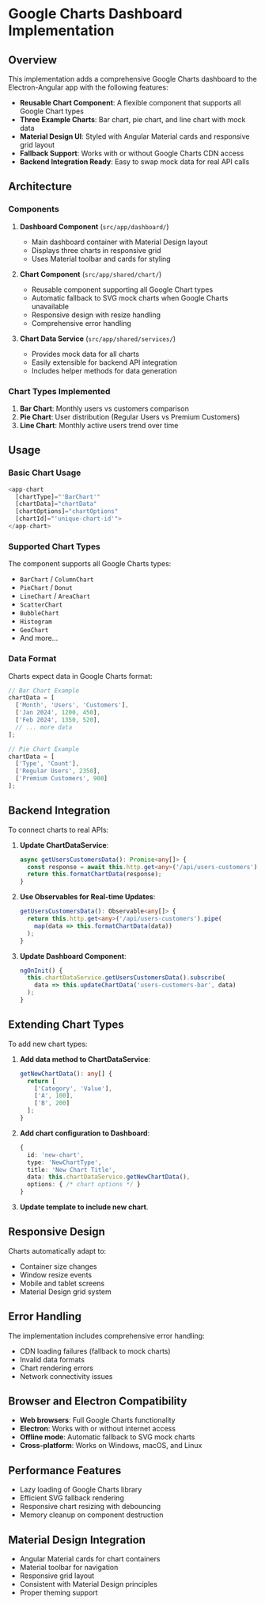 # Google Charts Dashboard Implementation

## Overview

This implementation adds a comprehensive Google Charts dashboard to the Electron-Angular app with the following features:

- **Reusable Chart Component**: A flexible component that supports all Google Chart types
- **Three Example Charts**: Bar chart, pie chart, and line chart with mock data
- **Material Design UI**: Styled with Angular Material cards and responsive grid layout
- **Fallback Support**: Works with or without Google Charts CDN access
- **Backend Integration Ready**: Easy to swap mock data for real API calls

## Architecture

### Components

1. **Dashboard Component** (`src/app/dashboard/`)
   - Main dashboard container with Material Design layout
   - Displays three charts in responsive grid
   - Uses Material toolbar and cards for styling

2. **Chart Component** (`src/app/shared/chart/`)
   - Reusable component supporting all Google Chart types
   - Automatic fallback to SVG mock charts when Google Charts unavailable
   - Responsive design with resize handling
   - Comprehensive error handling

3. **Chart Data Service** (`src/app/shared/services/`)
   - Provides mock data for all charts
   - Easily extensible for backend API integration
   - Includes helper methods for data generation

### Chart Types Implemented

1. **Bar Chart**: Monthly users vs customers comparison
2. **Pie Chart**: User distribution (Regular Users vs Premium Customers)
3. **Line Chart**: Monthly active users trend over time

## Usage

### Basic Chart Usage

```typescript
<app-chart 
  [chartType]="'BarChart'"
  [chartData]="chartData"
  [chartOptions]="chartOptions"
  [chartId]="'unique-chart-id'">
</app-chart>
```

### Supported Chart Types

The component supports all Google Charts types:
- `BarChart` / `ColumnChart`
- `PieChart` / `Donut`
- `LineChart` / `AreaChart`
- `ScatterChart`
- `BubbleChart`
- `Histogram`
- `GeoChart`
- And more...

### Data Format

Charts expect data in Google Charts format:

```typescript
// Bar Chart Example
chartData = [
  ['Month', 'Users', 'Customers'],
  ['Jan 2024', 1200, 450],
  ['Feb 2024', 1350, 520],
  // ... more data
];

// Pie Chart Example
chartData = [
  ['Type', 'Count'],
  ['Regular Users', 2350],
  ['Premium Customers', 900]
];
```

## Backend Integration

To connect charts to real APIs:

1. **Update ChartDataService**:
   ```typescript
   async getUsersCustomersData(): Promise<any[]> {
     const response = await this.http.get<any>('/api/users-customers').toPromise();
     return this.formatChartData(response);
   }
   ```

2. **Use Observables for Real-time Updates**:
   ```typescript
   getUsersCustomersData(): Observable<any[]> {
     return this.http.get<any>('/api/users-customers').pipe(
       map(data => this.formatChartData(data))
     );
   }
   ```

3. **Update Dashboard Component**:
   ```typescript
   ngOnInit() {
     this.chartDataService.getUsersCustomersData().subscribe(
       data => this.updateChartData('users-customers-bar', data)
     );
   }
   ```

## Extending Chart Types

To add new chart types:

1. **Add data method to ChartDataService**:
   ```typescript
   getNewChartData(): any[] {
     return [
       ['Category', 'Value'],
       ['A', 100],
       ['B', 200]
     ];
   }
   ```

2. **Add chart configuration to Dashboard**:
   ```typescript
   {
     id: 'new-chart',
     type: 'NewChartType',
     title: 'New Chart Title',
     data: this.chartDataService.getNewChartData(),
     options: { /* chart options */ }
   }
   ```

3. **Update template to include new chart**.

## Responsive Design

Charts automatically adapt to:
- Container size changes
- Window resize events
- Mobile and tablet screens
- Material Design grid system

## Error Handling

The implementation includes comprehensive error handling:
- CDN loading failures (fallback to mock charts)
- Invalid data formats
- Chart rendering errors
- Network connectivity issues

## Browser and Electron Compatibility

- **Web browsers**: Full Google Charts functionality
- **Electron**: Works with or without internet access
- **Offline mode**: Automatic fallback to SVG mock charts
- **Cross-platform**: Works on Windows, macOS, and Linux

## Performance Features

- Lazy loading of Google Charts library
- Efficient SVG fallback rendering
- Responsive chart resizing with debouncing
- Memory cleanup on component destruction

## Material Design Integration

- Angular Material cards for chart containers
- Material toolbar for navigation
- Responsive grid layout
- Consistent with Material Design principles
- Proper theming support